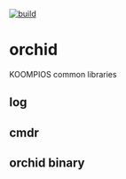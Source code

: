 [![build](https://github.com/koompi-os/orchid/actions/workflows/build.yml/badge.svg?branch=main)](https://github.com/koompi-os/orchid/actions/workflows/build.yml)

# orchid
KOOMPIOS common libraries

## log

## cmdr

## orchid binary

